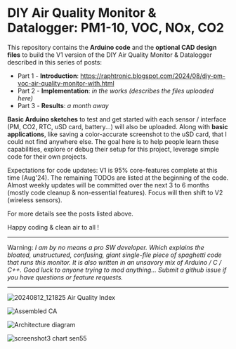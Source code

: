 # DIY Air Quality Monitor & Datalogger: PM1-10, VOC, NOx, CO2

This repository contains the **Arduino code** and the **optional CAD design files** to build the V1 version of the DIY Air Quality Monitor & Datalogger described in this series of posts:
* Part 1 - **Introduction**: https://raphtronic.blogspot.com/2024/08/diy-pm-voc-air-quality-monitor-with.html
* Part 2 - **Implementation**:      _in the works (describes the files uploaded here)_
* Part 3 - **Results**:  _a month away_

**Basic Arduino sketches** to test and get started with each sensor / interface (PM, CO2, RTC, uSD card, battery...) will also be uploaded. Along with **basic applications**, like saving a color-accurate screenshot to the uSD card, that I could not find anywhere else. The goal here is to help people learn these capabilities, explore or debug their setup for this project, leverage simple code for their own projects.

Expectations for code updates: V1 is 95% core-features complete at this time (Aug'24). The remaining TODOs are listed at the beginning of the code. Almost weekly updates will be committed over the next 3 to 6 months (mostly code cleanup & non-essential features). Focus will then shift to V2 (wireless sensors).

For more details see the posts listed above.

Happy coding & clean air to all !
** **
Warning: _I am by no means a pro SW developer. Which explains the bloated, unstructured, confusing, giant single-file piece of spaghetti code that runs this monitor. It is also written in an unsavory mix of Arduino / C / C++. Good luck to anyone trying to mod anything... Submit a github issue if you have questions or feature requests._
** **

![20240812_121825 Air Quality Index](https://github.com/user-attachments/assets/c70e8b9c-75d2-4e7d-b0cb-0024cb651dc5)

![Assembled CA](https://github.com/user-attachments/assets/638d40f3-8258-47c4-82fe-a588055b3c21)

![Architecture diagram](https://github.com/user-attachments/assets/49711054-e817-4ed8-9b47-8c0bdb0f40cf)

![screenshot3 chart sen55](https://github.com/user-attachments/assets/4786bc32-a46e-4b42-89d1-75a3057155c2)
